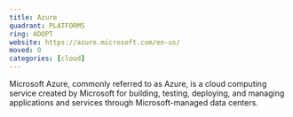 ```yaml
---
title: Azure
quadrant: PLATFORMS
ring: ADOPT
website: https://azure.microsoft.com/en-us/
moved: 0
categories: [cloud]
---
```


Microsoft Azure, commonly referred to as Azure, is a cloud computing service created by Microsoft for building, testing, deploying, and managing applications and services through Microsoft-managed data centers.
